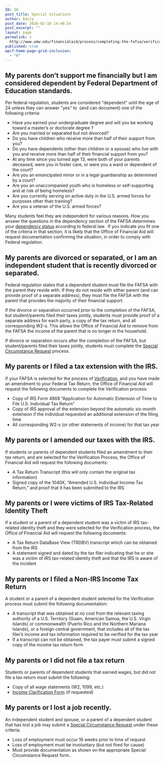 ```yaml
---
ID: 26
post_title: Special Situations
author: Emily
post_date: 2016-02-10 14:46:54
post_excerpt: ""
layout: page
permalink: >
  http://www.umw.edu/financialaid/process/completing-the-fafsa/verification/special-situations/
published: true
wpcf-home-page-grid-inclusion:
  - "0"
---
```

<h2>My parents don’t support me financially but I am considered dependent by Federal Department of Education standards.</h2>
Per federal regulation, students are considered "dependent" until the age of 24 unless they can answer "yes" to  (and can document) one of the following criteria:
<ul>
 	<li>Have you earned your undergraduate degree and will you be working toward a master’s or doctorate degree ?</li>
 	<li>Are you married or separated but not divorced?</li>
 	<li>Do you have children who receive more than half of their support from you?</li>
 	<li>Do you have dependents (other than children or a spouse) who live with you and receive more than half of their financial support from you?</li>
 	<li>At any time since you turned age 13, were both of your parents deceased, were you in foster care, or were you a ward or dependent of the court?</li>
 	<li>Are you an emancipated minor or in a legal guardianship as determined by a court?</li>
 	<li>Are you an unaccompanied youth who is homeless or self-supporting and at risk of being homeless?</li>
 	<li>Are you currently serving on active duty in the U.S. armed forces for purposes other than training?</li>
 	<li>Are you a veteran of the U.S. armed forces?</li>
</ul>
Many students feel they are independent for various reasons. How you answer the questions in the dependency section of the FAFSA determines your <a href="https://studentaid.ed.gov/sa/fafsa/filling-out/dependency">dependency status</a> according to federal law.  If you indicate you fit one of the criteria in that section, it is likely that the Office of Financial Aid will request documentation confirming the situation, in order to comply with Federal regulation.
<h2>My parents are divorced or separated, or I am an independent student that is recently divorced or separated.</h2>
Federal regulation states that a dependent student must file the FAFSA with the parent they reside with. If they do not reside with either parent (and can provide proof of a separate address), they must file the FAFSA with the parent that provides the majority of their financial support.

If the divorce or separation occurred prior to the completion of the FAFSA, but student/parents filed their taxes jointly, students must provide proof of a separate address for each party, a copy of the tax return, and all corresponding W2-s. This allows the Office of Financial Aid to remove from the FAFSA the income of the parent that is no longer in the household.

If divorce or separation occurs after the completion of the FAFSA, but student/parents filed their taxes jointly, students must complete the <a href="http://www.umw.edu/financialaid/financial-aid-eligibility/special-circumstance-request/">Special Circumstance Request</a> process.
<h2>My parents or I filed a tax extension with the IRS.</h2>
If your FAFSA is selected for the process of <a href="https://studentaid.ed.gov/sa/fafsa/next-steps#verification">Verification</a>, and you have made an amendment to your Federal Tax Return, the Office of Financial Aid will request the following documents to complete the Verification process:
<ul>
 	<li>Copy of IRS Form 4868 “Application for Automatic Extension of Time to File U.S. Individual Tax Return”</li>
 	<li>Copy of IRS approval of the extension beyond the automatic six-month extension if the individual requested an additional extension of the filing time</li>
 	<li>All corresponding W2-s (or other statements of income) for that tax year</li>
</ul>
<h2>My parents or I amended our taxes with the IRS.</h2>
If students or parents of dependent students filed an amendment to their tax return, and are selected for the Verification Process, the Office of Financial Aid will request the following documents:
<ul>
 	<li>A Tax Return Transcript (this will only contain the original tax information)</li>
 	<li>Signed copy of the 1040X, “Amended U.S. Individual Income Tax Return,” and proof that it has been submitted to the IRS</li>
</ul>
<h2>My parents or I were victims of IRS Tax-Related Identity Theft</h2>
If a student or a parent of a dependent student was a victim of IRS tax-related identity theft and they were selected for the Verification process, the Office of Financial Aid will request the following documents:
<ul>
 	<li>A Tax Return DataBase View (TRDBV) transcript which can be obtained from the IRS</li>
 	<li>A statement signed and dated by the tax filer indicating that he or she was a victim of IRS tax-related identity theft and that the IRS is aware of the incident</li>
</ul>
<h2>My parents or I filed a Non-IRS Income Tax Return</h2>
A student or a parent of a dependent student selected for the Verification process must submit the following documentation:
<ul>
 	<li>A transcript that was obtained at no cost from the relevant taxing authority of a U.S. Territory (Guam, American Samoa, the U.S. Virgin Islands) or commonwealth (Puerto Rico and the Northern Mariana Islands), or a foreign central government, that includes all of the tax filer’s income and tax information required to be verified for the tax year</li>
 	<li>If a transcript can not be obtained, the tax payer must submit a signed copy of the income tax return form</li>
</ul>
<h2>My parents or I did not file a tax return</h2>
Students or parents of dependent students that earned wages, but did not file a tax return must submit the following:
<ul>
 	<li>Copy of all wage statements (W2, 1099, etc.)</li>
 	<li><a href="http://www.umw.edu/financialaid/wp-content/uploads/sites/31/2016/03/IncomeClarificationForm.doc">Income Clarification Form</a> (if requested)</li>
</ul>
<h2>My parents or I lost a job recently.</h2>
An independent student and spouse, or a parent of a dependent student that has lost a job may submit a <a href="http://www.umw.edu/financialaid/eligibility/special-circumstance-request/">Special Circumstance Request</a> under these criteria:
<ul>
 	<li>Loss of employment must occur 16 weeks prior to time of request</li>
 	<li>Loss of employment must be involuntary (but not fired for cause)</li>
 	<li>Must provide documentation as shown on the appropriate Special Circumstance Request form..</li>
</ul>